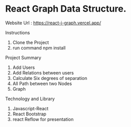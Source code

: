 # React Graph Data Structure.

Website Url :  https://react-i-graph.vercel.app/

Instructions

1.  Clone the Project
2.  run command npm install

Project Summary

1.  Add Users
2.  Add Relations between users
3.  Calculate Six degrees of separation
5.  All Path between two Nodes
6.  Graph 

Technology and Library

1. Javascript-React
2. React Bootstrap
4. react Reflow for presentation
